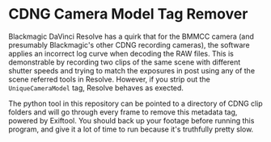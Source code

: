 # CDNG Camera Model Tag Remover

Blackmagic DaVinci Resolve has a quirk that for the BMMCC camera (and presumably Blackmagic's other CDNG recording cameras), the software applies an incorrect log curve when decoding the RAW files. This is demonstrable by recording two clips of the same scene with different shutter speeds and trying to match the exposures in post using any of the scene referred tools in Resolve. However, if you strip out the `UniqueCameraModel` tag, Resolve behaves as exected.

The python tool in this repository can be pointed to a directory of CDNG clip folders and will go through every frame to remove this metadata tag, powered by Exiftool. You should back up your footage before running this program, and give it a lot of time to run because it's truthfully pretty slow.